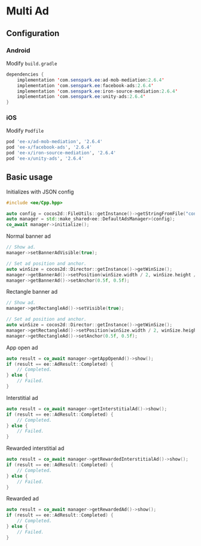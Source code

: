 # Multi Ad
## Configuration
### Android
Modify `build.gradle`
```java
dependencies {
    implementation 'com.senspark.ee:ad-mob-mediation:2.6.4'
    implementation 'com.senspark.ee:facebook-ads:2.6.4'
    implementation 'com.senspark.ee:iron-source-mediation:2.6.4'
    implementation 'com.senspark.ee:unity-ads:2.6.4'
}
```

### iOS
Modify `Podfile`
```ruby
pod 'ee-x/ad-mob-mediation', '2.6.4'
pod 'ee-x/facebook-ads', '2.6.4'
pod 'ee-x/iron-source-mediation', '2.6.4'
pod 'ee-x/unity-ads', '2.6.4'
```

## Basic usage
Initializes with JSON config
```cpp
#include <ee/Cpp.hpp>

auto config = cocos2d::FileUtils::getInstance()->getStringFromFile("config_path");
auto manager = std::make_shared<ee::DefaultAdsManager>(config);
co_await manager->initialize();
```

Normal banner ad
```cpp
// Show ad.
manager->setBannerAdVisible(true);

// Set ad position and anchor.
auto winSize = cocos2d::Director::getInstance()->getWinSize();
manager->getBannerAd()->setPosition(winSize.width / 2, winSize.height / 2);
manager->getBannerAd()->setAnchor(0.5f, 0.5f);
```

Rectangle banner ad
```cpp
// Show ad.
manager->getRectangleAd()->setVisible(true);

// Set ad position and anchor.
auto winSize = cocos2d::Director::getInstance()->getWinSize();
manager->getRectangleAd()->setPosition(winSize.width / 2, winSize.height / 2);
manager->getRectangleAd()->setAnchor(0.5f, 0.5f);
```

App open ad
```cpp
auto result = co_await manager->getAppOpenAd()->show();
if (result == ee::AdResult::Completed) {
    // Completed.
} else {
    // Failed.
}
```

Interstitial ad
```cpp
auto result = co_await manager->getInterstitialAd()->show();
if (result == ee::AdResult::Completed) {
    // Completed.
} else {
    // Failed.
}
```

Rewarded interstitial ad
```cpp
auto result = co_await manager->getRewardedInterstitialAd()->show();
if (result == ee::AdResult::Completed) {
    // Completed.
} else {
    // Failed.
}
```

Rewarded ad
```cpp
auto result = co_await manager->getRewardedAd()->show();
if (result == ee::AdResult::Completed) {
    // Completed.
} else {
    // Failed.
}
```